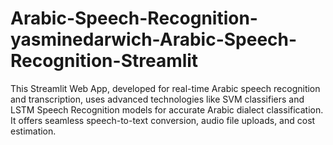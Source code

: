 # Arabic-Speech-Recognition-yasminedarwich-Arabic-Speech-Recognition-Streamlit
This Streamlit Web App, developed for real-time Arabic speech recognition and transcription, uses advanced technologies like SVM classifiers and LSTM Speech Recognition models for accurate Arabic dialect classification. It offers seamless speech-to-text conversion, audio file uploads, and cost estimation.
